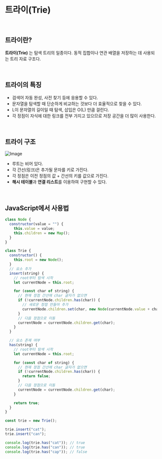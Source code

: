 # 트라이(Trie)

<br />

## 트라이란?

**트라이(Trie)** 는 탐색 트리의 일종이다. 동적 집합이나 연관 배열을 저장하는 데 사용되는 트리 자료 구조다.

<br />

## 트라이의 특징

- 검색어 자동 완성, 사전 찾기 등에 응용할 수 있다.
- 문자열을 탐색할 때 단순하게 비교하는 것보다 더 효율적으로 찾을 수 있다.
- L이 문자열의 길이일 때 탐색, 삽입은 O(L) 만큼 걸린다.
- 각 정점이 자식에 대한 링크를 전부 가지고 있으므로 저장 공간을 더 많이 사용한다.

<br />

## 트라이 구조

![Image](https://github.com/user-attachments/assets/4c3eb2d7-48e1-4fad-a5d8-4892e708b389)

- 루트는 비어 있다.
- 각 간선(링크)은 추가될 문자를 키로 가진다.
- 각 정점은 이전 정점의 값 + 간선의 키를 값으로 가진다.
- **해시 테이블**과 **연결 리스트**를 이용하여 구현할 수 있다.

<br />

## JavaScript에서 사용법

```jsx
class Node {
  constructor(value = "") {
    this.value = value;
    this.children = new Map();
  }
}

class Trie {
  constructor() {
    this.root = new Node();
  }
  // 요소 추가
  insert(string) {
    // root부터 탐색 시작
    let currentNode = this.root;

    for (const char of string) {
      // 현재 정점 간선에 char 글자가 없으면
      if (!currentNode.children.has(char)) {
        // 새로운 정점 만들어 추가
        currentNode.children.set(char, new Node(currentNode.value + char));
      }
      // 다음 정점으로 이동
      currentNode = currentNode.children.get(char);
    }
  }

  // 요소 존재 여부
  has(string) {
    // root부터 탐색 시작
    let currentNode = this.root;

    for (const char of string) {
      // 현재 정점 간선에 char 글자가 없으면
      if (!currentNode.children.has(char)) {
        return false;
      }
      // 다음 정점으로 이동
      currentNode = currentNode.children.get(char);
    }

    return true;
  }
}

const trie = new Trie();

trie.insert("cat");
trie.insert("can");

console.log(trie.has("cat")); // true
console.log(trie.has("can")); // true
console.log(trie.has("cap")); // false
```
